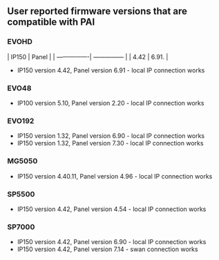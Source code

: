 ## User reported firmware versions that are compatible with PAI

### EVOHD
| IP150 | Panel |
| —————-| ————— |
| 4.42  | 6.91. |
* IP150 version 4.42, Panel version 6.91 - local IP connection works
### EVO48
* IP100 version 5.10, Panel version 2.20 - local IP connection works
### EVO192
* IP150 version 1.32, Panel version 6.90 - local IP connection works
* IP150 version 1.32, Panel version 7.30 - local IP connection works
### MG5050
* IP150 version 4.40.11, Panel version 4.96 - local IP connection works
### SP5500
* IP150 version 4.42, Panel version 4.54 - local IP connection works
### SP7000
* IP150 version 4.42, Panel version 6.90 - local IP connection works
* IP150 version 4.42, Panel version 7.14 - swan connection works